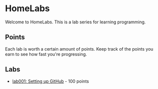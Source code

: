 # HomeLabs

Welcome to HomeLabs. This is a lab series for learning programming.

## Points

Each lab is worth a certain amount of points. Keep track of the points
you earn to see how fast you're progressing.

## Labs

* [lab001: Setting up GitHub](./lab001/README.md) - 100 points
